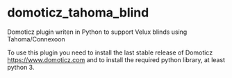 # domoticz_tahoma_blind
Domoticz plugin writen in Python to support Velux blinds using Tahoma/Connexoon

To use this plugin you need to install the last stable release of Domoticz https://www.domoticz.com and to install the required python library, at least python 3.

